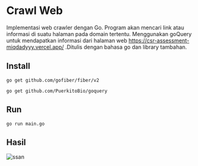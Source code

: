 # Crawl Web
Implementasi web crawler dengan Go. Program akan mencari link atau informasi di suatu halaman pada domain tertentu.
Menggunakan goQuery untuk mendapatkan informasi dari halaman web https://csr-assessment-miqdadyyy.vercel.app/
.Ditulis dengan bahasa go dan library tambahan.

## Install

```
go get github.com/gofiber/fiber/v2
```

```
go get github.com/PuerkitoBio/goquery
```

## Run
```
go run main.go
```
## Hasil
![ssan](https://user-images.githubusercontent.com/55209063/158515376-c09d70d6-1753-4cad-9077-576949031780.png)
